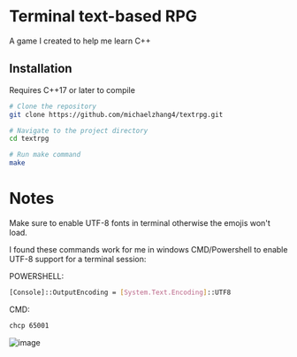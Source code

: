 # Terminal text-based RPG

A game I created to help me learn C++

## Installation

Requires C++17 or later to compile

```sh
# Clone the repository
git clone https://github.com/michaelzhang4/textrpg.git

# Navigate to the project directory
cd textrpg

# Run make command
make
```

# Notes

Make sure to enable UTF-8 fonts in terminal otherwise the emojis won't load.

I found these commands work for me in windows CMD/Powershell to enable UTF-8 support for a terminal session:

POWERSHELL:
```sh
[Console]::OutputEncoding = [System.Text.Encoding]::UTF8
```
CMD:
```sh
chcp 65001
```
![image](https://github.com/user-attachments/assets/f44fbe68-555c-4770-b93e-14b5efd3b07e)

